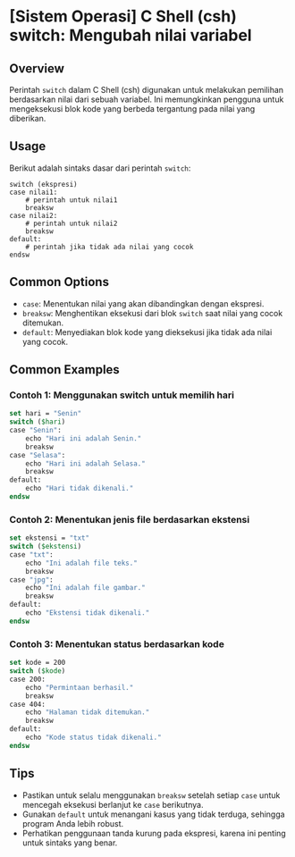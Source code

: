 # [Sistem Operasi] C Shell (csh) switch: Mengubah nilai variabel

## Overview
Perintah `switch` dalam C Shell (csh) digunakan untuk melakukan pemilihan berdasarkan nilai dari sebuah variabel. Ini memungkinkan pengguna untuk mengeksekusi blok kode yang berbeda tergantung pada nilai yang diberikan.

## Usage
Berikut adalah sintaks dasar dari perintah `switch`:

```
switch (ekspresi)
case nilai1:
    # perintah untuk nilai1
    breaksw
case nilai2:
    # perintah untuk nilai2
    breaksw
default:
    # perintah jika tidak ada nilai yang cocok
endsw
```

## Common Options
- `case`: Menentukan nilai yang akan dibandingkan dengan ekspresi.
- `breaksw`: Menghentikan eksekusi dari blok `switch` saat nilai yang cocok ditemukan.
- `default`: Menyediakan blok kode yang dieksekusi jika tidak ada nilai yang cocok.

## Common Examples

### Contoh 1: Menggunakan switch untuk memilih hari
```csh
set hari = "Senin"
switch ($hari)
case "Senin":
    echo "Hari ini adalah Senin."
    breaksw
case "Selasa":
    echo "Hari ini adalah Selasa."
    breaksw
default:
    echo "Hari tidak dikenali."
endsw
```

### Contoh 2: Menentukan jenis file berdasarkan ekstensi
```csh
set ekstensi = "txt"
switch ($ekstensi)
case "txt":
    echo "Ini adalah file teks."
    breaksw
case "jpg":
    echo "Ini adalah file gambar."
    breaksw
default:
    echo "Ekstensi tidak dikenali."
endsw
```

### Contoh 3: Menentukan status berdasarkan kode
```csh
set kode = 200
switch ($kode)
case 200:
    echo "Permintaan berhasil."
    breaksw
case 404:
    echo "Halaman tidak ditemukan."
    breaksw
default:
    echo "Kode status tidak dikenali."
endsw
```

## Tips
- Pastikan untuk selalu menggunakan `breaksw` setelah setiap `case` untuk mencegah eksekusi berlanjut ke `case` berikutnya.
- Gunakan `default` untuk menangani kasus yang tidak terduga, sehingga program Anda lebih robust.
- Perhatikan penggunaan tanda kurung pada ekspresi, karena ini penting untuk sintaks yang benar.